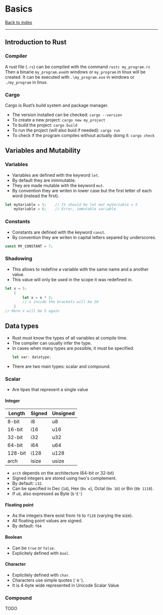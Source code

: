 # Basics
[Back to index](../index.md)

---
## Introduction to Rust
### Compiler
A rust file (`.rs`) can be compiled with the command `rustc my_program.rs` 
Then a binarie `my_program.exe`in windows or `my_program` in linux will be created.
It can be executed with `.\my_program.exe` in windows or `./my_program` in linux.

### Cargo
Cargo is Rust’s build system and package manager.
- The version installed can be checked: `cargo --version`
- To create a new project: `cargo new my_project`
- To build the project: `cargo build`
- To run the project (will also buid if needed): `cargo run`
- To check if the program compiles without actually doing it: `cargo check`

## Variables and Mutability

### Variables
- Variables are defined with the keyword `let`.
- By default they are inmmutable.
- They are made mutable with the keyword `mut`.
- By convention they are writen in lower case but the first letter of each word (instead the first).

```Rust
let myVariable = 5;    // It should be let mut myVariable = 5
    myVariable = 6;    // Error, immutable variable.
```

### Constants
- Constants are defined with the keyword `const`.
- By convention they are writen in capital letters separed by underscores.
```Rust
const MY_CONSTANT = 7;
```

### Shadowing
- This allows to redefine a variable with the same name and a another value.
- This value will only be used in the scope it was redefined in.
  
```Rust
let x = 5;
    {
        let x = x * 2;
        // x inside the brackets will be 10
    }
// Here x will be 5 again
```

## Data types
- Rust must know the types of all variables at compile time.
- The compiler can usually infer the type.
- In cases when many types are possible, it must be specified.
    ```Rust
    let var: datatype;
    ```
- There are two main types: scalar and compound.

### Scalar
- Are tipes that represent a single value

#### Integer
|Length   | Signed | Unsigned |
|---------|--------|----------|
| 8-bit   | i8     | u8       |
| 16-bit  | i16    | u16      |
| 32-bit  | i32    | u32      |
| 64-bit  | i64    | u64      |
| 128-bit | i128   | u128     |
| arch    | isize  | usize    |

- `arch` depends on the architecture (64-bit or 32-bit)
- Signed integers are stored using two's complement.
- By default: `i32`.
- Can be specified in Dec (`14`), Hex (`0x e`), Octal (`0o 16`) or Bin (`0b 1110`).
- If `u8`, also expressed as Byte (`b'E'`)

#### Floating point
- As the integers there exist from `f8` to `f128` (varying the size).
- All floating point values are signed.
- By default: `f64`

#### Boolean
- Can be `true` or `false`.
- Explicitely defined with `bool`.

#### Character
- Explicitely defined with `char`.
- Characters use simple quotes (`'A'`).
- It is 4-byte wide represented in Unicode Scalar Value

### Compound
TODO
